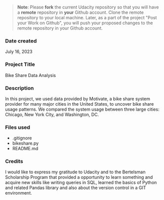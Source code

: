 >**Note**: Please **fork** the current Udacity repository so that you will have a **remote** repository in **your** Github account. Clone the remote repository to your local machine. Later, as a part of the project "Post your Work on Github", you will push your proposed changes to the remote repository in your Github account.

### Date created
July 16, 2023

### Project Title
Bike Share Data Analysis

### Description
In this project, we used data provided by Motivate, a bike share system provider for many major cities in the United States, to uncover bike share usage patterns. We compared the system usage between three large cities: Chicago, New York City, and Washington, DC.

### Files used
- .gitignore
- bikeshare.py
- README.md

### Credits
I would like to express my gratitude to Udacity and to the Bertelsman Scholarship Program that provided a opportunity to learn something and acquire new skills like writing queries in SQL, learned the basics of Python and related Pandas library and also about the version control in a GIT environment.
